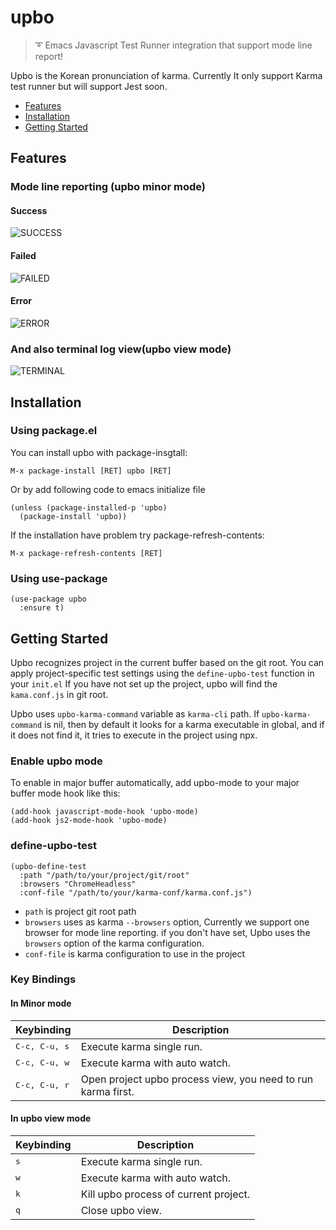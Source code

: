 # upbo
> :curly_loop: Emacs Javascript Test Runner integration that support mode line report!

Upbo is the Korean pronunciation of karma.
Currently It only support Karma test runner but will support Jest soon.

* [Features](#features)
* [Installation](#installation)
* [Getting Started](#getting-started)

## Features

### Mode line reporting (upbo minor mode)

#### Success
![SUCCESS](https://user-images.githubusercontent.com/389021/37750016-2023624c-2dce-11e8-8dbf-449e54147f3c.png)

#### Failed
![FAILED](https://user-images.githubusercontent.com/389021/37750013-1aea8788-2dce-11e8-98e0-3a7f41c7d111.png)

#### Error
![ERROR](https://user-images.githubusercontent.com/389021/37750020-23ad1a66-2dce-11e8-871b-765269ec1549.png)

### And also terminal log view(upbo view mode)
![TERMINAL](https://user-images.githubusercontent.com/389021/37750023-2703983e-2dce-11e8-988f-22a14f95d40f.png)

## Installation
### Using package.el

You can install upbo with package-insgtall:

`M-x package-install [RET] upbo [RET]`

Or by add following code to emacs initialize file

``` emacs-lisp
(unless (package-installed-p 'upbo)
  (package-install 'upbo))
```

If the installation have problem try package-refresh-contents:

`M-x package-refresh-contents [RET]`

### Using use-package

``` emacs-lisp
(use-package upbo
  :ensure t)
```

## Getting Started
Upbo recognizes project in the current buffer based on the git root.
You can apply project-specific test settings using the `define-upbo-test` function in your `init.el`
If you have not set up the project, upbo will find the `kama.conf.js` in git root.

Upbo uses `upbo-karma-command` variable as `karma-cli` path. If `upbo-karma-command` is nil, then by default it looks for a karma executable in global, and if it does not find it, it tries to execute in the project using npx.

### Enable upbo mode

To enable in major buffer automatically, add upbo-mode to your major buffer mode hook like this:
``` emacs-lisp
(add-hook javascript-mode-hook 'upbo-mode)
(add-hook js2-mode-hook 'upbo-mode)
```

### define-upbo-test

``` emacs-lisp
(upbo-define-test
  :path "/path/to/your/project/git/root"
  :browsers "ChromeHeadless"
  :conf-file "/path/to/your/karma-conf/karma.conf.js")
```

* `path` is project git root path
* `browsers` uses as karma `--browsers` option, Currently we support one browser for mode line reporting. if you don't have set, Upbo uses the `browsers` option of the karma configuration.
* `conf-file` is karma configuration to use in the project

### Key Bindings

#### In Minor mode

Keybinding           | Description
---------------------|---------------
<kbd>C-c, C-u, s</kbd> | Execute karma single run.
<kbd>C-c, C-u, w</kbd> | Execute karma with auto watch.
<kbd>C-c, C-u, r</kbd> | Open project upbo process view, you need to run karma first.

#### In upbo view mode

Keybinding           | Description
---------------------|---------------
<kbd>s</kbd>         | Execute karma single run.
<kbd>w</kbd>         | Execute karma with auto watch.
<kbd>k</kbd>         | Kill upbo process of current project.
<kbd>q</kbd>         | Close upbo view.



